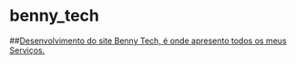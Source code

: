 # benny_tech
##<a href="https://rodrigopca42.github.io/benny_tech/">Desenvolvimento do site Benny Tech, é onde apresento todos os meus Serviços.</a>

